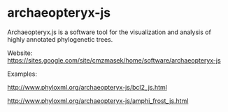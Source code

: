 # archaeopteryx-js
Archaeopteryx.js is a software tool for the visualization and analysis of highly annotated phylogenetic trees.

Website:
https://sites.google.com/site/cmzmasek/home/software/archaeopteryx-js

Examples:

http://www.phyloxml.org/archaeopteryx-js/bcl2_js.html

http://www.phyloxml.org/archaeopteryx-js/amphi_frost_js.html




